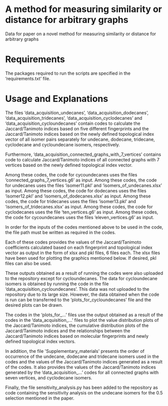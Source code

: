 # A method for measuring similarity or distance for arbitrary graphs
Data for paper on a novel method for measuring similarity or distance for arbitrary graphs

# Requirements
The packages required to run the scripts are specified in the ‘requirements.txt’ file.

# Usage and Explanations
The files ‘data_acquisition_undecanes’, ‘data_acquisition_dodecanes’, ‘data_acquisition_tridecanes’, ‘data_acquisition_cyclodecanes’ and ‘data_acquisition_cycloundecanes’ contain codes to calculate the Jaccard/Tanimoto indices based on five different fingerprints and the Jaccard/Tanimoto indices based on the newly defined topological index vector of all isomer pairs separately for undecane, dodecane, tridecane, cyclodecane and cycloundecane isomers, respectively. 

Furthermore, ‘data_acquisition_connected_graphs_with_7_vertices’ contains code to calculate Jaccard/Tanimoto indices of all connected graphs with 7 vertices based on the newly defined topological index vector.

Among these codes, the code for cycoundecanes uses the files ‘connected_graphs_7_vertices.g6’ as input.
Among these codes, the code for undecanes uses the files ‘isomer11.pkl’ and ‘isomers_of_undecanes.xlsx’ as input.
Among these codes, the code for dodecanes uses the files ‘isomer12.pkl’ and ‘isomers_of_dodecanes.xlsx’ as input.
Among these codes, the code for tridecanes uses the files ‘isomer13.pkl’ and ‘isomers_of_tridecanes.xlsx’ as input.
Among these codes, the code for cyclodecanes uses the file ‘ten_vertices.g6’ as input.
Among these codes, the code for cycoundecanes uses the files ‘eleven_vertices.g6’ as input.

In order for the inputs of the codes mentioned above to be used in the code, the file path must be written as required in the codes.

Each of these codes provides the values of the Jaccard/Tanimoto coefficients calculated based on each fingerprint and topological index vector as output in the form of xlsx and pkl files, 6 files each. The xlsx files have been used for plotting the graphics mentioned below. If desired, pkl files can also be used.

These outputs obtained as a result of running the codes were also uploaded to the repository except for cycloundecanes. The data for cycloundecane isomers is obtained by running the code in the file ‘data_acquisition_cycloundecanes’. This data was not uploaded to the repository due to its large size. However, the data obtained when the code is run can be transferred to the ‘plots_for_cycloundecanes’ file and the desired plots can be drawn.

The codes in the ‘plots_for_...’ files use the output obtained as a result of the codes in the ‘data_acquisition_...’ files to plot the value distribution plots of the Jaccard/Tanimoto indices, the cumulative distribution plots of the Jaccard/Tanimoto indices and the relationships between the Jaccard/Tanimoto indices based on molecular fingerprints and newly defined topological index vectors.

In addition, the file 'Supplementary_materials' presents the order of occurrence of the undecane, dodecane and tridecane isomers used in the codes and the values of the Jaccard/Tanimoto indices generated as a result of the codes. It also provides the values of the Jaccard/Tanimoto indices generated by the ‘data_acquisition_...’ codes for all connected graphs with seven vertices, and cyclodecane isomers.

Finally, the file sensitivity_analysis.py has been added to the repository as code containing the sensitivity analysis on the undecane isomers for the 0.5 selection mentioned in the paper.
